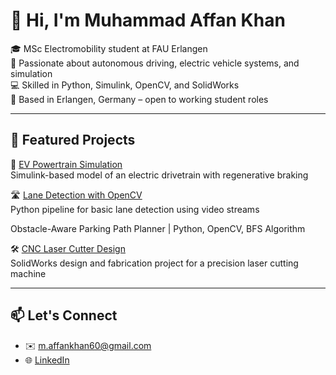 # 👋 Hi, I'm Muhammad Affan Khan

🎓 MSc Electromobility student at FAU Erlangen  
🔬 Passionate about autonomous driving, electric vehicle systems, and simulation  
💻 Skilled in Python, Simulink, OpenCV, and SolidWorks  
📍 Based in Erlangen, Germany – open to working student roles

---

## 🔧 Featured Projects

🚗 [EV Powertrain Simulation](https://github.com/your-username/ev-powertrain-simulation)  
Simulink-based model of an electric drivetrain with regenerative braking

🛣️ [Lane Detection with OpenCV](https://github.com/your-username/lane-detection-opencv)  
Python pipeline for basic lane detection using video streams

Obstacle-Aware Parking Path Planner | Python, OpenCV, BFS Algorithm

🛠️ [CNC Laser Cutter Design](https://github.com/your-username/laser-cutter-design)  
SolidWorks design and fabrication project for a precision laser cutting machine

---

## 📫 Let's Connect
- ✉️ m.affankhan60@gmail.com  
- 🌐 [LinkedIn](https://www.linkedin.com/in/affan-khan-909b4220a)

<!--
**AffanKhan60/Affankhan60** is a ✨ _special_ ✨ repository because its `README.md` (this file) appears on your GitHub profile.

Here are some ideas to get you started:

- 🔭 I’m currently working on ...
- 🌱 I’m currently learning ...
- 👯 I’m looking to collaborate on ...
- 🤔 I’m looking for help with ...
- 💬 Ask me about ...
- 📫 How to reach me: ...
- 😄 Pronouns: ...
- ⚡ Fun fact: ...
-->
